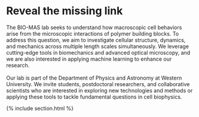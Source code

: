 ---
---

# Reveal the missing link
The BIO-MAS lab seeks to understand how macroscopic cell behaviors arise from the microscopic interactions of polymer building blocks. To address this question, we aim to investigate cellular structure, dynamics, and mechanics across multiple length scales simultaneously. We leverage cutting-edge tools in biomechanics and advanced optical microscopy, and we are also interested in applying machine learning to enhance our research.
<br>
<br>Our lab is part of the Department of Physics and Astronomy at Western University. We invite students, postdoctoral researchers, and collaborative scientists who are interested in exploring new technologies and methods or applying these tools to tackle fundamental questions in cell biophysics.


{% include section.html %}
